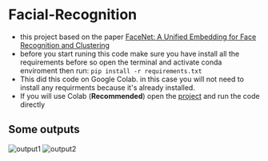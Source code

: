 # Facial-Recognition
- this project based on the paper [FaceNet: A Unified Embedding for Face Recognition and Clustering](https://arxiv.org/abs/1503.03832)
- before you start runing this code make sure you have install all the requirements before so open the terminal and activate conda enviroment then run:
`pip install -r requirements.txt`
- This did this code on Google Colab. in this case you will not need to install any requirments because it's already installed.
- If you will use Colab (**Recommended**) open the [project](https://colab.research.google.com/drive/1PJ2pf1TozL1RlumXrnCo1n9jQueoTAWH) and run the code directly 
## Some outputs
![output1](https://github.com/gabir-yusuf/Face-Recognition/blob/master/output1.PNG)
![output2](https://github.com/gabir-yusuf/Face-Recognition/blob/master/output2.PNG)
